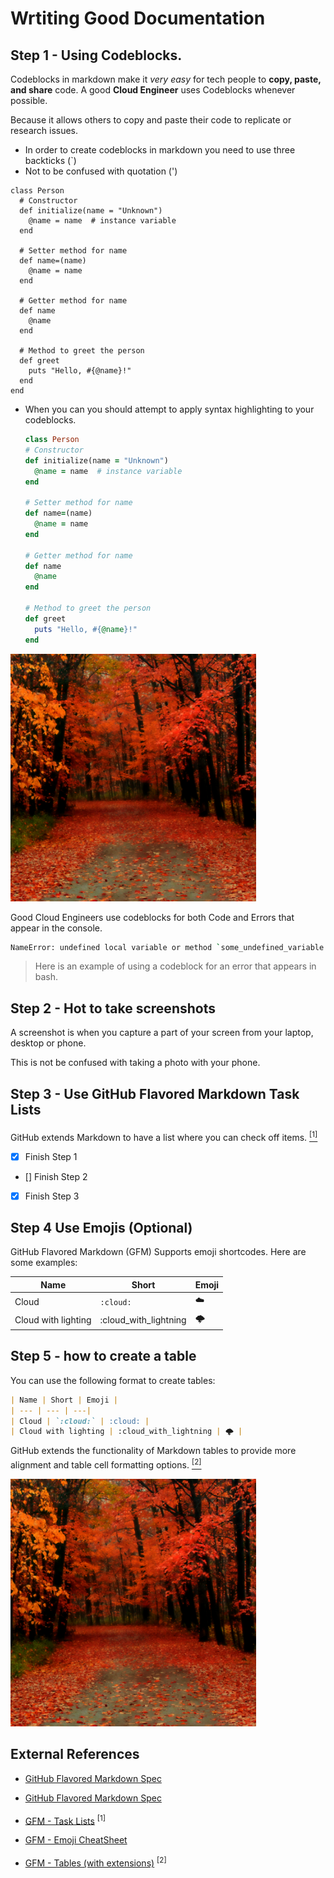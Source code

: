 # Wrtiting Good Documentation

## Step 1 - Using Codeblocks.

Codeblocks in markdown make it *very easy* for tech people to **copy, paste, and share** code. 
A good __Cloud Engineer__ uses Codeblocks whenever possible.

Because it allows others to copy and paste their code to replicate or research issues.


- In order to create codeblocks in markdown you need to use three backticks (`)
- Not to be confused with quotation (')
  
```
class Person
  # Constructor
  def initialize(name = "Unknown")
    @name = name  # instance variable
  end

  # Setter method for name
  def name=(name)
    @name = name
  end

  # Getter method for name
  def name
    @name
  end

  # Method to greet the person
  def greet
    puts "Hello, #{@name}!"
  end
end

```

- When you can you should attempt to apply syntax highlighting to your codeblocks.

  ```ruby
  class Person
  # Constructor
  def initialize(name = "Unknown")
    @name = name  # instance variable
  end

  # Setter method for name
  def name=(name)
    @name = name
  end

  # Getter method for name
  def name
    @name
  end

  # Method to greet the person
  def greet
    puts "Hello, #{@name}!"
  end
  
  ```

![Fall Image](assets/Fall%20Image.png)

Good Cloud Engineers use codeblocks for both Code and Errors that appear in the console.

```bash
NameError: undefined local variable or method `some_undefined_variable' for main:Object
```
> Here is an example of using a codeblock for an error that appears in bash.

## Step 2 - Hot to take screenshots 

A screenshot is when you capture a part of your screen from your laptop, desktop or phone.

This is not be confused with taking a photo with your phone.




## Step 3 - Use GitHub Flavored Markdown Task Lists

GitHub extends Markdown to have a list where you can check off items. [<sup> [1] <sup>](#external-references)

- [x] Finish Step 1
- [] Finish Step 2
- [x] Finish Step 3

## Step 4 Use Emojis (Optional)

GitHub Flavored Markdown (GFM) Supports emoji shortcodes. Here are some examples:

| Name | Short | Emoji |
| --- | --- | ---|
| Cloud | `:cloud:` | :cloud: |
| Cloud with lighting | :cloud_with_lightning | 🌩️ |

## Step 5 - how to create a table

You can use the following format to create tables:

```md
| Name | Short | Emoji |
| --- | --- | ---|
| Cloud | `:cloud:` | :cloud: |
| Cloud with lighting | :cloud_with_lightning | 🌩️ |
```
GitHub extends the functionality of Markdown tables to provide more alignment and table cell formatting options.
[<sup> [2] <sup>](#external-references)

![Fall Image](assets/Fall%20Image.png)

## External References 

- [GitHub Flavored Markdown Spec](https://docs.github.com/en/get-started/writing-on-github/getting-started-with-writing-and-formatting-on-github/basic-writing-and-formatting-syntax#quoting-text) 

- [GitHub Flavored Markdown Spec](https://docs.github.com/en/get-started/writing-on-github/getting-started-with-writing-and-formatting-on-github/basic-writing-and-formatting-syntax)

- [GFM - Task Lists](https://docs.github.com/en/get-started/writing-on-github/getting-started-with-writing-and-formatting-on-github/basic-writing-and-formatting-syntax#lists) <sup> [1] <sup>

- [GFM - Emoji CheatSheet](https://github.com/ikatyang/emoji-cheat-sheet)

- [GFM - Tables (with extensions)](https://github.github.com/gfm/#tables-extension-) <sup> [2] <sup>







